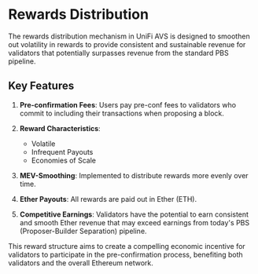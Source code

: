# Rewards Distribution

The rewards distribution mechanism in UniFi AVS is designed to smoothen out volatility in rewards to provide consistent and sustainable revenue for validators that potentially surpasses revenue from the standard PBS pipeline.

## Key Features

1. **Pre-confirmation Fees**: Users pay pre-conf fees to validators who commit to including their transactions when proposing a block.

2. **Reward Characteristics**: 
   - Volatile
   - Infrequent Payouts
   - Economies of Scale

3. **MEV-Smoothing**: Implemented to distribute rewards more evenly over time.

4. **Ether Payouts**: All rewards are paid out in Ether (ETH).

5. **Competitive Earnings**: Validators have the potential to earn consistent and smooth Ether revenue that may exceed earnings from today's PBS (Proposer-Builder Separation) pipeline.

This reward structure aims to create a compelling economic incentive for validators to participate in the pre-confirmation process, benefiting both validators and the overall Ethereum network.
